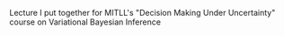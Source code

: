 Lecture I put together for MITLL's "Decision Making Under Uncertainty" course on Variational Bayesian Inference